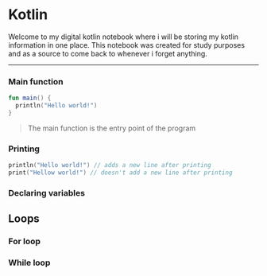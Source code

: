 # Kotlin

Welcome to my digital kotlin notebook where i will be storing my kotlin information in one place.
This notebook was created for study purposes and as a source to come back to whenever i forget anything.

---

### Main function

```kotlin
fun main() {
  println("Hello world!")
}
```
>The main function is the entry point of the program


### Printing

```kotlin
println("Hello world!") // adds a new line after printing
print("Hellow world!") // doesn't add a new line after printing
```

### Declaring variables



## Loops



### For loop



### While loop
